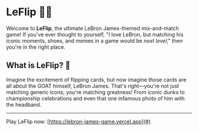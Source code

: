 # LeFlip 🏀👑

Welcome to **LeFlip**, the ultimate LeBron James-themed mix-and-match game! If you've ever thought to yourself, "I love LeBron, but matching his iconic moments, shoes, and memes in a game would be *next level*," then you're in the right place. 

## What is LeFlip? 🤔

Imagine the excitement of flipping cards, but now imagine those cards are all about the GOAT himself, LeBron James. That's right—you're not just matching generic icons; you're matching greatness! From iconic dunks to championship celebrations and even that one infamous photo of him with the headband. 

---

Play LeFlip now: [https://lebron-james-game.vercel.app](#)

